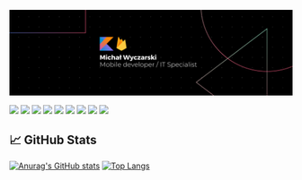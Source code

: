 
[![Header](https://raw.githubusercontent.com/RedC4ke/Redc4ke/main/Banner.png "Header")](https://www.linkedin.com/in/micha%C5%82-wyczarski/)

[![](https://img.shields.io/badge/OS-Windows-orange?logo=Windows&style=flat-square)](https://www.microsoft.com/pl-pl/windows/)
[![](https://img.shields.io/badge/OS-MacOS-orange?logo=Apple&style=flat-square)](https://www.apple.com/pl/macos/)
[![](https://img.shields.io/badge/IDE-IntelliJ_kit-orange?logo=IntelliJIDEA&style=flat-square)](https://www.jetbrains.com/)
[![](https://img.shields.io/badge/IDE-Visual_Studio_Code-orange?logo=VisualStudioCode&style=flat-square)](https://code.visualstudio.com/)
[![](https://img.shields.io/badge/Code-Kotlin-orange?logo=Kotlin&logoColor=white&style=flat-square)](https://kotlinlang.org/)
[![](https://img.shields.io/badge/Code-Dart-orange?logo=Dart&logoColor=white&style=flat-square)](https://dart.dev/)
[![](https://img.shields.io/badge/Code-Python-orange?logo=Python&logoColor=white&style=flat-square)](https://www.python.org/)
[![](https://img.shields.io/badge/Tools-Flutter-orange?logo=Flutter&logoColor=white&style=flat-square)](https://flutter.dev/)
[![](https://img.shields.io/badge/Tools-Firebase-orange?logo=Firebase&logoColor=white&style=flat-square)](https://firebase.google.com/)




## 📈 GitHub Stats

[![Anurag's GitHub stats](https://github-readme-stats.vercel.app/api?username=Redc4ke&count_private=true&show_icons=true&theme=vision-friendly-dark&line_height=27&border_radius=0&hide_border=true)](https://github.com/anuraghazra/github-readme-stats)
[![Top Langs](https://github-readme-stats.vercel.app/api/top-langs/?username=Redc4ke&count_private=true&show_icons=true&theme=vision-friendly-dark&card_width=355&border_radius=0&hide_border=true)](https://github.com/anuraghazra/github-readme-stats)

